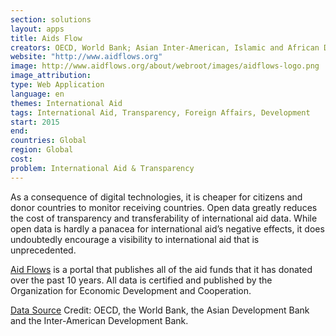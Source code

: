 ```yaml
---
section: solutions
layout: apps
title: Aids Flow 
creators: OECD, World Bank; Asian Inter-American, Islamic and African Development Bank
website: "http://www.aidflows.org"
image: http://www.aidflows.org/about/webroot/images/aidflows-logo.png
image_attribution:
type: Web Application  
language: en
themes: International Aid
tags: International Aid, Transparency, Foreign Affairs, Development
start: 2015
end: 
countries: Global
region: Global
cost: 
problem: International Aid & Transparency
---
```

As a consequence of digital technologies, it is cheaper for citizens and donor countries to monitor receiving countries. Open data greatly reduces the cost of transparency and transferability of international aid data. While open data is hardly a panacea for international aid’s negative effects, it does undoubtedly encourage a visibility to international aid that is unprecedented.

[Aid Flows](http://www.aidflows.org) is a portal that publishes all of the aid funds that it has donated over the past 10 years. All data is certified and published by the Organization for Economic Development and Cooperation.

[Data Source](http://www.aidflows.org/api/)
Credit: OECD, the World Bank, the Asian Development Bank and the Inter-American Development Bank.
